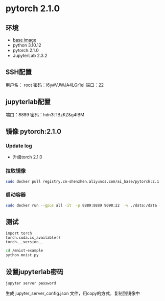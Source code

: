 # pytorch 2.1.0

## 环境
- [base image](https://docs.nvidia.com/deeplearning/frameworks/pytorch-release-notes/rel-23-02.html#rel-23-02)
- python 3.10.12
- pytorch 2.1.0
- JupyterLab 2.3.2


## SSH配置
用户名： root
密码：l6y#VJWJA4LGr1eI
端口：22

## jupyterlab配置
端口：8889
密码：hdn3tTBzKZ&g4IBM


## 镜像 pytorch:2.1.0

### Update log
- 升级torch 2.1.0

### 拉取镜像
```bash
sudo docker pull registry.cn-shenzhen.aliyuncs.com/ai_base/pytorch:2.1.0
```

### 启动容器
```bash
sudo docker run --gpus all -it  -p 8889:8889 9090:22  -v ./data:/data --rm registry.cn-shenzhen.aliyuncs.com/ai_base/pytorch:pytorch:2.1.0
```

## 测试
```vim
import torch
torch.cuda.is_available()
torch.__version__
```

```bash
cd /mnist-example
python mnist.py
```

## 设置jupyterlab密码
```bash
jupyter server password
```
生成 jupyter_server_config.json 文件，用copy的方式，复制到镜像中